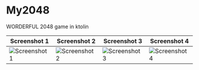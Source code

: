 # My2048
WORDERFUL 2048 game in ktolin

| Screenshot 1 | Screenshot 2 | Screenshot 3 | Screenshot 4 |
|--------------|--------------|--------------|--------------|
| ![Screenshot 1](https://github.com/Humoyun03/My2048/assets/104362603/eb7a0bf8-6ae1-4f5a-afe4-bdfce3869e94) | ![Screenshot 2](https://github.com/Humoyun03/My2048/assets/104362603/bf2540ef-09c2-4c3f-aeb1-cba3450ed192) | ![Screenshot 3](https://github.com/Humoyun03/My2048/assets/104362603/fd7e388e-3fe7-48cc-9956-2d2a226402d7) | ![Screenshot 4](https://github.com/Humoyun03/My2048/assets/104362603/322d73b8-3f35-460d-8fbc-6622c4ef6656)|

